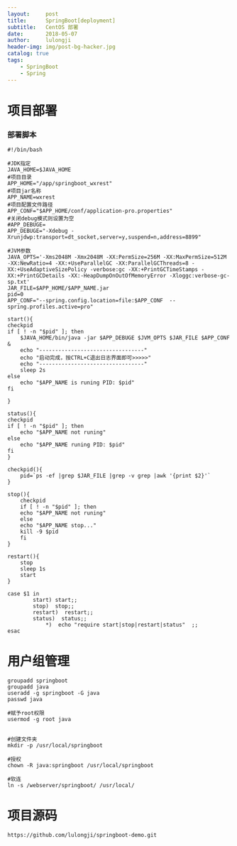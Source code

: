 ```yaml
---
layout:     post
title:      SpringBoot[deployment]
subtitle:   CentOS 部署 
date:       2018-05-07
author:     lulongji
header-img: img/post-bg-hacker.jpg
catalog: true
tags:
    - SpringBoot
    - Spring
---
```


# 项目部署

### 部署脚本

    #!/bin/bash

    #JDK指定
    JAVA_HOME=$JAVA_HOME
    #项目目录
    APP_HOME="/app/springboot_wxrest"
    #项目jar名称
    APP_NAME=wxrest
    #项目配置文件路径
    APP_CONF="$APP_HOME/conf/application-pro.properties"
    #关闭debug模式则设置为空
    #APP_DEBUGE=
    APP_DEBUGE="-Xdebug -Xrunjdwp:transport=dt_socket,server=y,suspend=n,address=8899"

    #JVM参数
    JAVA_OPTS='-Xms2048M -Xmx2048M -XX:PermSize=256M -XX:MaxPermSize=512M -XX:NewRatio=4 -XX:+UseParallelGC -XX:ParallelGCThreads=8 -XX:+UseAdaptiveSizePolicy -verbose:gc -XX:+PrintGCTimeStamps -XX:+PrintGCDetails -XX:-HeapDumpOnOutOfMemoryError -Xloggc:verbose-gc-sp.txt'
    JAR_FILE=$APP_HOME/$APP_NAME.jar
    pid=0
    APP_CONF="--spring.config.location=file:$APP_CONF  --spring.profiles.active=pro"

    start(){
    checkpid
    if [ ! -n "$pid" ]; then
        $JAVA_HOME/bin/java -jar $APP_DEBUGE $JVM_OPTS $JAR_FILE $APP_CONF  &
        echo "---------------------------------"
        echo "启动完成，按CTRL+C退出日志界面即可>>>>>"
        echo "---------------------------------"
        sleep 2s
    else
        echo "$APP_NAME is runing PID: $pid"
    fi

    }

    status(){
    checkpid
    if [ ! -n "$pid" ]; then
        echo "$APP_NAME not runing"
    else
        echo "$APP_NAME runing PID: $pid"
    fi
    }

    checkpid(){
        pid=`ps -ef |grep $JAR_FILE |grep -v grep |awk '{print $2}'`
    }

    stop(){
        checkpid
        if [ ! -n "$pid" ]; then
        echo "$APP_NAME not runing"
        else
        echo "$APP_NAME stop..."
        kill -9 $pid
        fi
    }

    restart(){
        stop
        sleep 1s
        start
    }

    case $1 in
            start) start;;
            stop)  stop;;
            restart)  restart;;
            status)  status;;
                *)  echo "require start|stop|restart|status"  ;;
    esac



# 用户组管理

    groupadd springboot
    groupadd java
    useradd -g springboot -G java
    passwd java

    #赋予root权限
    usermod -g root java


    #创建文件夹
    mkdir -p /usr/local/springboot

    #授权
    chown -R java:springboot /usr/local/springboot

    #软连
    ln -s /webserver/springboot/ /usr/local/
    


# 项目源码
```https://github.com/lulongji/springboot-demo.git```
